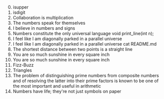 0. isupper
1. isdigit
2. Collaboration is multiplication
3. The numbers speak for themselves
4. I believe in numbers and signs
5. Numbers constitute the only universal language
void print_line(int n);
7. I feel like I am diagonally parked in a parallel universe
7. I feel like I am diagonally parked in a parallel universe cat README.md
6. The shortest distance between two points is a straight line
8. You are so much sunshine in every square inch
8. You are so much sunshine in every square inch
9. Fizz-Buzz
10. Triangles
11. The problem of distinguishing prime numbers from composite numbers and of resolving the latter into their prime factors is known to be one of the most important and useful in arithmetic
12. Numbers have life; they're not just symbols on paper
